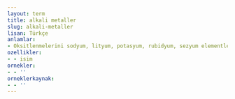 ```yaml
---
layout: term
title: alkali metaller
slug: alkali-metaller
lisan: Türkçe
anlamlar:
- Oksitlenmelerini sodyum, lityum, potasyum, rubidyum, sezyum elementlerinin sağladığı metaller
ozellikler:
- - isim
ornekler:
- - ''
orneklerkaynak:
- - ''
---
```


